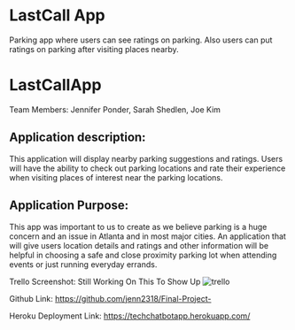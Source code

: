 
# LastCall App

Parking app where users can see ratings on parking. Also users can put ratings on parking after visiting places nearby.
# LastCallApp

Team Members:
Jennifer Ponder, Sarah Shedlen, Joe Kim

## Application description: 
This application will display nearby parking suggestions and ratings. Users will have the ability to check out parking locations and rate their experience when visiting places of interest near the parking locations.

## Application Purpose: 
This app was important to us to create as we believe parking is a huge concern and an issue in Atlanta and in most major cities. An application that will give users location details and ratings and other information will be helpful in choosing a safe and close proximity parking lot when attending events or just running everyday errands.

Trello Screenshot: Still Working On This To Show Up
![trello](public/assets/trello_screenshot.jpeg)

Github Link: https://github.com/jenn2318/Final-Project-

Heroku Deployment Link: https://techchatbotapp.herokuapp.com/

